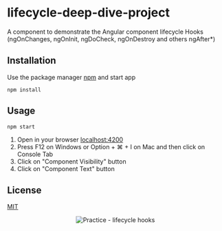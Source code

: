 # lifecycle-deep-dive-project

A component to demonstrate the Angular component lifecycle Hooks (ngOnChanges, ngOnInit, ngDoCheck, ngOnDestroy and others ngAfter\*)

## Installation

Use the package manager [npm](https://www.npmjs.com/) and start app

```gitbash
npm install
```

## Usage

```gitbash
npm start
```

1. Open in your browser [localhost:4200](http://localhost:4200/)
2. Press F12 on Windows or Option + ⌘ + I on Mac and then click on Console Tab
3. Click on "Component Visibility" button
4. Click on "Component Text" button

## License

[MIT](https://choosealicense.com/licenses/mit/)

<p align="center">
  <img src="https://i.imgur.com/xyK4f0b.png" alt="Practice - lifecycle hooks"/>
</p>
